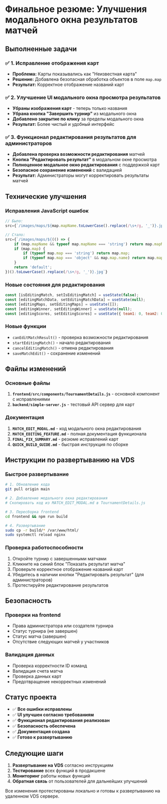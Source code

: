# Финальное резюме: Улучшения модального окна результатов матчей

## Выполненные задачи

### ✅ 1. Исправление отображения карт
- **Проблема:** Карты показывались как "Неизвестная карта"
- **Решение:** Добавлена безопасная обработка объектов в поле `map.map`
- **Результат:** Корректное отображение названий карт

### ✅ 2. Улучшение UI модального окна просмотра результатов
- **Убраны изображения карт** - теперь только названия
- **Убрана кнопка "Завершить турнир"** из модального окна
- **Добавлено закрытие по клику** за пределы модального окна
- **Результат:** Более чистый и удобный интерфейс

### ✅ 3. Функционал редактирования результатов для администраторов
- **Добавлена проверка возможности редактирования** матчей
- **Кнопка "Редактировать результат"** в модальном окне просмотра
- **Полноценное модальное окно редактирования** с поддержкой карт
- **Безопасное сохранение изменений** с валидацией
- **Результат:** Администраторы могут корректировать результаты матчей

## Технические улучшения

### Исправления JavaScript ошибок
```javascript
// Было:
src={`/images/maps/${map.mapName.toLowerCase().replace(/\s+/g, '_')}.jpg`}

// Стало:
src={`/images/maps/${(() => {
    if (map.mapName && typeof map.mapName === 'string') return map.mapName;
    if (map.map) {
        if (typeof map.map === 'string') return map.map;
        if (typeof map.map === 'object' && map.map.name) return map.map.name;
    }
    return 'default';
})().toLowerCase().replace(/\s+/g, '_')}.jpg`}
```

### Новые состояния для редактирования
```javascript
const [isEditingMatch, setIsEditingMatch] = useState(false);
const [editingMatchData, setEditingMatchData] = useState(null);
const [editingMaps, setEditingMaps] = useState([]);
const [editingWinner, setEditingWinner] = useState(null);
const [editingScores, setEditingScores] = useState({ team1: 0, team2: 0 });
```

### Новые функции
- `canEditMatchResult()` - проверка возможности редактирования
- `startEditingMatch()` - начало редактирования
- `cancelEditingMatch()` - отмена редактирования
- `saveMatchEdit()` - сохранение изменений

## Файлы изменений

### Основные файлы
1. **`frontend/src/components/TournamentDetails.js`** - основной компонент с исправлениями
2. **`backend/simple-server.js`** - тестовый API сервер для карт

### Документация
1. **`MATCH_EDIT_MODAL.md`** - код модального окна редактирования
2. **`MATCH_EDITING_FEATURE.md`** - полная документация функционала
3. **`FINAL_FIX_SUMMARY.md`** - резюме исправлений карт
4. **`QUICK_BUILD_GUIDE.md`** - быстрая инструкция по сборке

## Инструкции по развертыванию на VDS

### Быстрое развертывание
```bash
# 1. Обновление кода
git pull origin main

# 2. Добавление модального окна редактирования
# Скопировать код из MATCH_EDIT_MODAL.md в TournamentDetails.js

# 3. Пересборка frontend
cd frontend && npm run build

# 4. Развертывание
sudo cp -r build/* /var/www/html/
sudo systemctl reload nginx
```

### Проверка работоспособности
1. Откройте турнир с завершенными матчами
2. Кликните на синий блок "Показать результат матча"
3. Проверьте корректное отображение названий карт
4. Убедитесь в наличии кнопки "Редактировать результат" (для администраторов)
5. Протестируйте редактирование результатов

## Безопасность

### Проверки на frontend
- Права администратора или создателя турнира
- Статус турнира (не завершен)
- Статус матча (завершен)
- Отсутствие следующих матчей у участников

### Валидация данных
- Проверка корректности ID команд
- Валидация счета матча
- Проверка данных карт
- Предотвращение некорректных изменений

## Статус проекта

- ✅ **Все ошибки исправлены**
- ✅ **UI улучшен согласно требованиям**
- ✅ **Функционал редактирования реализован**
- ✅ **Безопасность обеспечена**
- ✅ **Документация создана**
- ✅ **Готово к развертыванию**

## Следующие шаги

1. **Развертывание на VDS** согласно инструкциям
2. **Тестирование** всех функций в продакшене
3. **Мониторинг** работы новых функций
4. **Обратная связь** от пользователей для дальнейших улучшений

Все изменения протестированы локально и готовы к развертыванию на удаленном VDS сервере. 